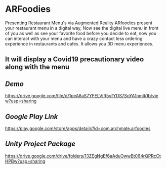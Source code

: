 # ARFoodies
Presenting Restaurant Menu's via Augmented Reality
ARfoodies present your restaurant menu in a digital way, Now see the digital live menu in front of you as well as see your favorite food before you decide to eat, now you can interact with your menu and have a crazy contact less ordering experience in restaurants and cafes.
It allows you 3D menu experiences.

## It will display a Covid19 precautionary video along with the menu


## *Demo*
https://drive.google.com/file/d/1peA8aS7YFELVIR5vfYDS7SoYA1nmlk1b/view?usp=sharing

## *Google Play Link*
https://play.google.com/store/apps/details?id=com.archmate.arfoodies

## *Unity Project Package*
https://drive.google.com/drive/folders/13ZEgNgEf6aAduOwwBt064rQPRcOtHPBw?usp=sharing
